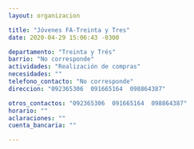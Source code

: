 ```yaml
---
layout: organizacion

title: "Jóvenes FA-Treinta y Tres"
date: 2020-04-29 15:06:43 -0300

departamento: "Treinta y Trés"
barrio: "No corresponde"
actividades: "Realización de compras"
necesidades: ""
telefono_contacto: "No corresponde"
direccion: "092365306  091665164  098864387"

otros_contactos: "092365306  091665164  098864387"
horario: ""
aclaraciones: ""
cuenta_bancaria: ""

---
```

